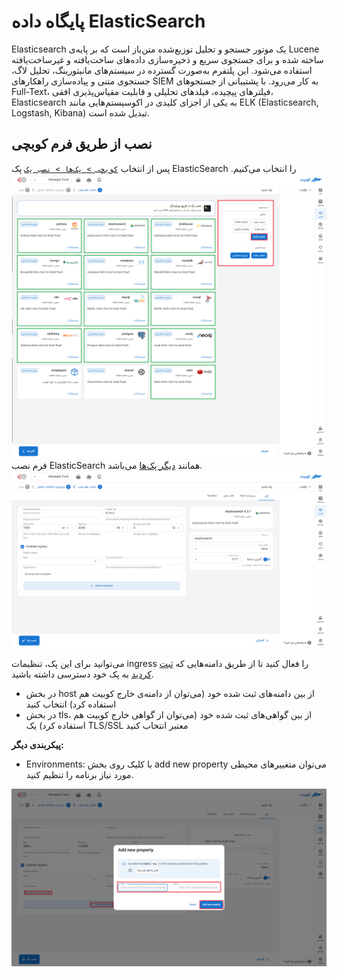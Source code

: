 # پایگاه داده ElasticSearch

Elasticsearch یک موتور جستجو و تحلیل توزیع‌شده متن‌باز است که بر پایه‌ی Lucene ساخته شده و برای جستجوی سریع و ذخیره‌سازی داده‌های ساخت‌یافته و غیرساخت‌یافته استفاده می‌شود. این پلتفرم به‌صورت گسترده در سیستم‌های مانیتورینگ، تحلیل لاگ، جستجوی متنی و پیاده‌سازی راهکارهای SIEM به کار می‌رود. با پشتیبانی از جستجوهای Full-Text، فیلترهای پیچیده، فیلدهای تحلیلی و قابلیت مقیاس‌پذیری افقی، Elasticsearch به یکی از اجزای کلیدی در اکوسیستم‌هایی مانند ELK (Elasticsearch, Logstash, Kibana) تبدیل شده است.

## نصب از طریق فرم کوبچی

پس از انتخاب [`کوبچی > پک‌‌ها > نصب پک`](../../kubchi/getting-started) پک ElasticSearch را انتخاب می‌کنیم.
![Packs: pack install](img/pack-install-list.png)
فرم نصب ElasticSearch همانند [دیگر پک‌‌ها](../../kubchi/getting-started) می‌باشد.
![Packs: pack install](img/pack-install-elasticsearch-form.png)

می‌توانید برای این پک، تنظیمات ingress را فعال کنید تا از طریق دامنه‌هایی که [ثبت کردید](../../kubchi/domains) به پک خود دسترسی داشته باشید.

- در بخش host از بین دامنه‌های ثبت شده خود (می‌توان از دامنه‌ی خارج کوبیت هم استفاده کرد) انتخاب کنید
- در بخش tls، از بین گواهی‌های ثبت شده خود (می‌توان از گواهی خارج کوبیت هم استفاده کرد) یک TLS/SSL معتبر انتخاب کنید

**پیکربندی دیگر:**

- Environments: با کلیک روی بخش add new property می‌توان متغییرهای محیطی مورد نیاز برنامه را تنظیم کنید.

![Packs: pack install](img/pack-install-form-environment-vars.png)
